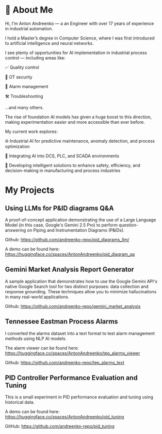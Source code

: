 # 👋 About Me

Hi, I'm Anton Andreenko — a an Engineer with over 17 years of experience in industrial automation.

I hold a Master’s degree in Computer Science, where I was first introduced to artificial intelligence and neural networks.

I see plenty of opportunities for AI implementation in industrial process control — including areas like:

✅ Quality control

🔐 OT security

🚨 Alarm management

🛠️ Troubleshooting

...and many others.

The rise of foundation AI models has given a huge boost to this direction, making experimentation easier and more accessible than ever before.

My current work explores:

🌐 Industrial AI for predictive maintenance, anomaly detection, and process optimization

🤖 Integrating AI into DCS, PLC, and SCADA environments

🔧 Developing intelligent solutions to enhance safety, efficiency, and decision-making in manufacturing and process industries

# My Projects

## Using LLMs for P&ID diagrams Q&A

A proof-of-concept application demonstrating the use of a Large Language Model (in this case, Google's Gemini 2.5 Pro) to perform question-answering on Piping and Instrumentation Diagrams (P&IDs).

Github: https://github.com/andreenko-repo/pid_diagrams_llm/

A demo can be found here: https://huggingface.co/spaces/AntonAndreenko/pid_diagram_qa

## Gemini Market Analysis Report Generator

A sample application that demonstrates how to use the Google Gemini API's native Google Search tool for two distinct purposes: data collection and response grounding. These techniques allow you to minimize hallucinations in many real-world applications.

Github: https://github.com/andreenko-repo/gemini_market_analysis

## Tennessee Eastman Process Alarms

I converted the alarms dataset into a text format to test alarm management methods using NLP AI models.

The alarm viewer can be found here: https://huggingface.co/spaces/AntonAndreenko/tep_alarms_viewer

Github: https://github.com/andreenko-repo/tep_alarms_text

## PID Controller Performance Evaluation and Tuning

This is a small experiment in PID performance evaluation and tuning using historical data.

A demo can be found here: https://huggingface.co/spaces/AntonAndreenko/pid_tuning

GitHub: https://github.com/andreenko-repo/pid_tuning
